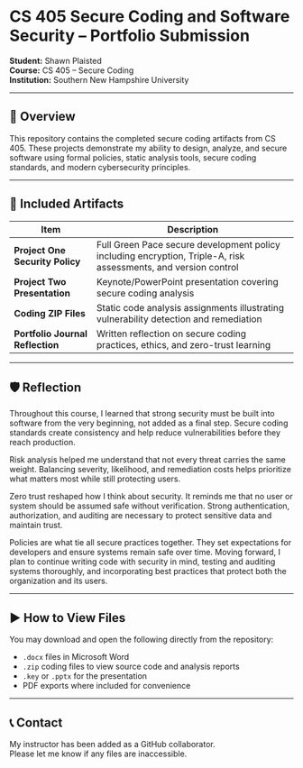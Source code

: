 # CS 405 Secure Coding and Software Security – Portfolio Submission  
**Student:** Shawn Plaisted  
**Course:** CS 405 – Secure Coding  
**Institution:** Southern New Hampshire University  

---

## 📌 Overview  
This repository contains the completed secure coding artifacts from CS 405. These projects demonstrate my ability to design, analyze, and secure software using formal policies, static analysis tools, secure coding standards, and modern cybersecurity principles.

---

## 📂 Included Artifacts  

| Item | Description |
|------|-------------|
| **Project One Security Policy** | Full Green Pace secure development policy including encryption, Triple-A, risk assessments, and version control |
| **Project Two Presentation** | Keynote/PowerPoint presentation covering secure coding analysis |
| **Coding ZIP Files** | Static code analysis assignments illustrating vulnerability detection and remediation |
| **Portfolio Journal Reflection** | Written reflection on secure coding practices, ethics, and zero-trust learning |

---

## 🛡️ Reflection  
Throughout this course, I learned that strong security must be built into software from the very beginning, not added as a final step. Secure coding standards create consistency and help reduce vulnerabilities before they reach production.

Risk analysis helped me understand that not every threat carries the same weight. Balancing severity, likelihood, and remediation costs helps prioritize what matters most while still protecting users.

Zero trust reshaped how I think about security. It reminds me that no user or system should be assumed safe without verification. Strong authentication, authorization, and auditing are necessary to protect sensitive data and maintain trust.

Policies are what tie all secure practices together. They set expectations for developers and ensure systems remain safe over time. Moving forward, I plan to continue writing code with security in mind, testing and auditing systems thoroughly, and incorporating best practices that protect both the organization and its users.

---

## ▶️ How to View Files  
You may download and open the following directly from the repository:

- `.docx` files in Microsoft Word  
- `.zip` coding files to view source code and analysis reports  
- `.key` or `.pptx` for the presentation  
- PDF exports where included for convenience

---

## 📞 Contact  
My instructor has been added as a GitHub collaborator.  
Please let me know if any files are inaccessible.
